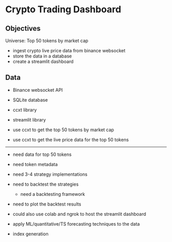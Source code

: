 # Crypto Trading Dashboard

## Objectives

Universe: Top 50 tokens by market cap

- ingest crypto live price data from binance websocket
- store the data in a database
- create a streamlit dashboard

## Data

- Binance websocket API
- SQLite database

- ccxt library
- streamlit library

- use ccxt to get the top 50 tokens by market cap
- use ccxt to get the live price data for the top 50 tokens


---

- need data for top 50 tokens
- need token metadata
- need 3-4 strategy implementations
- need to backtest the strategies
    - need a backtesting framework
- need to plot the backtest results


- could also use colab and ngrok to host the streamlit dashboard
- apply ML/quantitative/TS forecasting techniques to the data

- index generation